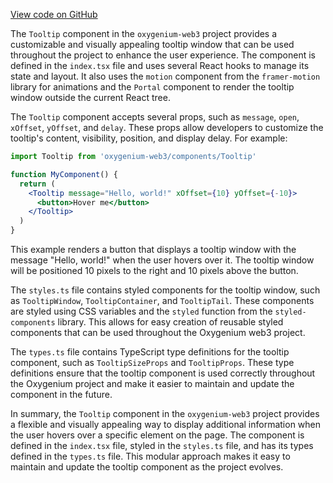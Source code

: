 [View code on GitHub](https://github.com/oxygenium/oxygenium-web3/.autodoc/docs/json/packages/web3-react/src/components/Common/Tooltip)

The `Tooltip` component in the `oxygenium-web3` project provides a customizable and visually appealing tooltip window that can be used throughout the project to enhance the user experience. The component is defined in the `index.tsx` file and uses several React hooks to manage its state and layout. It also uses the `motion` component from the `framer-motion` library for animations and the `Portal` component to render the tooltip window outside the current React tree.

The `Tooltip` component accepts several props, such as `message`, `open`, `xOffset`, `yOffset`, and `delay`. These props allow developers to customize the tooltip's content, visibility, position, and display delay. For example:

```jsx
import Tooltip from 'oxygenium-web3/components/Tooltip'

function MyComponent() {
  return (
    <Tooltip message="Hello, world!" xOffset={10} yOffset={-10}>
      <button>Hover me</button>
    </Tooltip>
  )
}
```

This example renders a button that displays a tooltip window with the message "Hello, world!" when the user hovers over it. The tooltip window will be positioned 10 pixels to the right and 10 pixels above the button.

The `styles.ts` file contains styled components for the tooltip window, such as `TooltipWindow`, `TooltipContainer`, and `TooltipTail`. These components are styled using CSS variables and the `styled` function from the `styled-components` library. This allows for easy creation of reusable styled components that can be used throughout the Oxygenium web3 project.

The `types.ts` file contains TypeScript type definitions for the tooltip component, such as `TooltipSizeProps` and `TooltipProps`. These type definitions ensure that the tooltip component is used correctly throughout the Oxygenium project and make it easier to maintain and update the component in the future.

In summary, the `Tooltip` component in the `oxygenium-web3` project provides a flexible and visually appealing way to display additional information when the user hovers over a specific element on the page. The component is defined in the `index.tsx` file, styled in the `styles.ts` file, and has its types defined in the `types.ts` file. This modular approach makes it easy to maintain and update the tooltip component as the project evolves.
